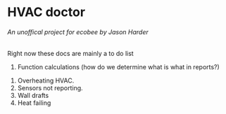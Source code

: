 <h1>HVAC doctor</h1>

<H6>An unoffical project for ecobee by Jason Harder </h6> 

Right now these docs are mainly a to do list 


1) Function calculations (how do we determine what is what in reports?)
<ol>
  <li>Overheating HVAC. </li>
  <li>Sensors not reporting. </li>
  <li>Wall drafts </li> 
  <li>Heat failing </li>
</ul>
